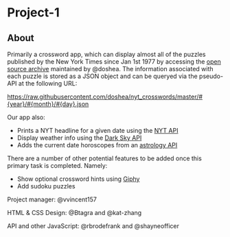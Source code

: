 # Project-1

## About
Primarily a crossword app, which can display almost all of the puzzles published by the New York Times since Jan 1st 1977 by accessing the [open source archive](https://github.com/doshea/nyt_crosswords) maintained by @doshea. The information associated with each puzzle is stored as a JSON object and can be queryed via the pseudo-API at the following URL:

 https://raw.githubusercontent.com/doshea/nyt_crosswords/master/#{year}/#{month}/#{day}.json
 
 Our app also:
- Prints a NYT headline for a given date using the [NYT API](https://developer.nytimes.com/)
- Display weather info using the [Dark Sky API](https://darksky.net/dev)
- Adds the current date horoscopes from an [astrology API](https://www.horoscopes-and-astrology.com/api)

There are a number of other potential features to be added once this primary task is completed. Namely:
- Show optional crossword hints using [Giphy](https://developers.giphy.com/)
- Add sudoku puzzles


Project manager: @vvincent157

HTML & CSS Design: @Btagra and @kat-zhang

API and other JavaScript: @rbrodefrank and @shayneofficer
